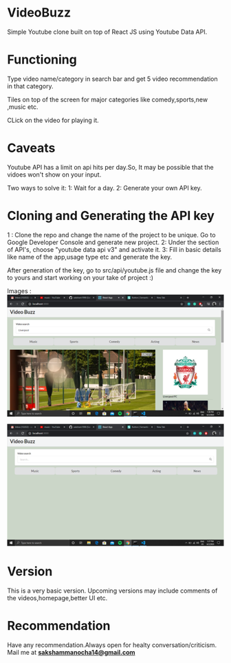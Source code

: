 # VideoBuzz
Simple Youtube clone built on top of React JS using Youtube Data API. 

# Functioning
Type video name/category in search bar and get 5 video recommendation in that category.


Tiles on top of the screen for major  categories like comedy,sports,new ,music etc.

CLick on the video for playing it.

# Caveats
Youtube API has a limit on api hits per day.So, It may be possible that the vidoes won't show on your input.
   
   Two ways to solve it:
    1: Wait for a day.
    2: Generate your own API key.
   
# Cloning and Generating the API key
1 : Clone the repo and change the name of the project to be unique. Go to Google Developer Console and generate new project.
2: Under the section of API's, choose "youtube data api v3" and activate it.
3: Fill in basic details like name of the app,usage type etc and generate the key.

After generation of the key, go to src/api/youtube.js file and change the key to yours and start working on your take of project :)

Images :
![alt text](https://github.com/saksham1998/React-Videos/blob/master/images/image1.png)

![alt text](https://github.com/saksham1998/React-Videos/blob/master/images/image2.png)

# Version
This is a very basic version. Upcoming versions may include comments of the videos,homepage,better UI etc.

# Recommendation
Have any recommendation.Always open for healty conversation/criticism. Mail me at **sakshammanocha14@gmail.com**
